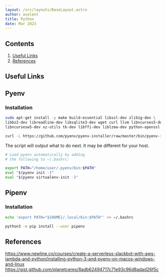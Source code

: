 ```yaml
---
layout: /src/layouts/BaseLayout.astro
author: avolent
title: Python
date: Mar 2023
---
```


## Contents

1. [Useful Links](#useful-links)
1. [References](#references)

## Useful Links

## Pyenv

### Installation

```bash
sudo apt-get install -y make build-essential libssl-dev zlib1g-dev \
libbz2-dev libreadline-dev libsqlite3-dev wget curl llvm libncurses5-dev \
libncursesw5-dev xz-utils tk-dev libffi-dev liblzma-dev python-openssl
```

```bash
curl -L https://github.com/pyenv/pyenv-installer/raw/master/bin/pyenv-installer | bash
```

The script will output what to do next. It may be different for your host.

```bash
# Load pyenv automatically by adding
# the following to ~/.bashrc:

export PATH="/home/user/.pyenv/bin:$PATH"
eval "$(pyenv init -)"
eval "$(pyenv virtualenv-init -)"
```


## Pipenv

### Installation

```bash
echo 'export PATH="${HOME}/.local/bin:$PATH"' >> ~/.bashrc
```

```bash
python3 -m pip install --user pipenv
```

## References
https://www.newline.co/courses/create-a-serverless-slackbot-with-aws-lambda-and-python/installing-python-3-and-pyenv-on-macos-windows-and-linux
https://gist.github.com/planetceres/8adb62494717c71e93c96d8adad26f5c
[^1]: [Example](https://example.com)
